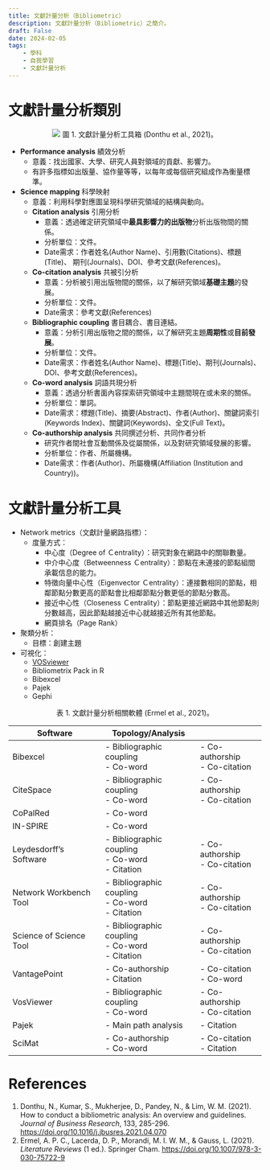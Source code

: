 ```yaml
---
title: 文獻計量分析（Bibliometric）
description: 文獻計量分析（Bibliometric）之簡介。
draft: False
date: 2024-02-05
tags:
    - 學科
    - 自我學習
    - 文獻計量分析
---
```


# 文獻計量分析類別
<center>
<img style = "max-height: 500px;" src="/20240205_Bibliometric_1.avif" class="Invertible" />  
圖 1. 文獻計量分析工具箱 (Donthu et al., 2021)。
</center>

- **Performance analysis** 績效分析  
	- 意義：找出國家、大學、研究人員對領域的貢獻、影響力。  
	- 有許多指標如出版量、協作量等等，以每年或每個研究組成作為衡量標準。
- **Science mapping** 科學映射  
	- 意義：利用科學對應圖呈現科學研究領域的結構與動向。  
	- **Citation analysis** 引用分析  
		- 意義：透過確定研究領域中**最具影響力的出版物**分析出版物間的關係。  
		- 分析單位：文件。  
		- Date需求：作者姓名(Author Name)、引用數(Citations)、標題(Title)、 期刊(Journals)、DOI、參考文獻(References)。
	- **Co-citation analysis** 共被引分析
		- 意義：分析被引用出版物間的關係，以了解研究領域**基礎主題**的發展。
		- 分析單位：文件。
		- Date需求：參考文獻(References)
	- **Bibliographic coupling** 書目耦合、書目連結。
		- 意義：分析引用出版物之間的關係，以了解研究主題**周期性**或**目前發展**。
		- 分析單位：文件。
		- Date需求：作者姓名(Author Name)、標題(Title)、期刊(Journals)、DOI、參考文獻(References)。
	- **Co-word analysis** 詞語共現分析
		- 意義：透過分析書面內容探索研究領域中主題間現在或未來的關係。
		- 分析單位：單詞。
		- Date需求：標題(Title)、摘要(Abstract)、作者(Author)、關鍵詞索引(Keywords Index)、關鍵詞(Keywords)、全文(Full Text)。
	- **Co-authorship analysis** 共同撰述分析、共同作者分析
		- 研究作者間社會互動關係及從屬關係，以及對研究領域發展的影響。
		- 分析單位：作者、所屬機構。
		- Date需求：作者(Author)、所屬機構(Affiliation (Institution and Country))。

# 文獻計量分析工具
- Network metrics（文獻計量網路指標）：
	- 度量方式：
		- 中心度（Degree of Ｃentrality）：研究對象在網路中的關聯數量。
		- 中介中心度（Betweenness Ｃentrality）：節點在未連接的節點組間承載信息的能力。
		- 特徵向量中心性（Eigenvector Ｃentrality）：連接數相同的節點，相鄰節點分數更高的節點會比相鄰節點分數更低的節點分數高。
		- 接近中心性（Closeness Ｃentrality）：節點更接近網路中其他節點則分數越高，因此節點越接近中心就越接近所有其他節點。
		- 網頁排名（Page Rank）
- 聚類分析：
	- 目標：創建主題
- 可視化：
	- [VOSviewer](20240205_文獻計量分析工具_VOSviewer)
	- Bibliometrix Pack in R
	- Bibexcel
	- Pajek
	- Gephi

<center>
表 1. 文獻計量分析相關軟體 (Ermel et al., 2021)。
</center>  

| Software                  | Topology/Analysis                                       |                                    |
| ------------------------- | ------------------------------------------------------- | ---------------------------------- |
| Bibexcel                  | - Bibliographic coupling<br />- Co-word                 | - Co-authorship<br />- Co-citation |
| CiteSpace                 | - Bibliographic coupling<br />- Co-word                 | - Co-authorship<br />- Co-citation |
| CoPalRed                  | - Co-word                                               |                                    |
| IN-SPIRE                  | - Co-word                                               |                                    |
| Leydesdorff’s  Software   | - Bibliographic coupling<br />- Co-word<br />- Citation | - Co-authorship<br />- Co-citation |
| Network  Workbench  Tool  | - Bibliographic coupling<br />- Co-word<br />- Citation | - Co-authorship<br />- Co-citation |
| Science  of  Science Tool | - Bibliographic coupling<br />- Co-word<br />- Citation | - Co-authorship<br />- Co-citation |
| VantagePoint              | - Co-authorship<br />- Citation                         | - Co-citation<br />- Co-word       |
| VosViewer                 | - Bibliographic coupling<br />- Co-word                 | - Co-authorship<br />- Co-citation |
| Pajek                     | - Main path analysis                                    | - Citation                         |
| SciMat                    | - Co-authorship<br />- Co-word                          | - Co-citation<br />- Citation      |


# References

1. Donthu, N., Kumar, S., Mukherjee, D., Pandey, N., & Lim, W. M. (2021). How to conduct a bibliometric analysis: An overview and guidelines. <i>Journal of Business Research</i>, 133, 285-296. https://doi.org/10.1016/j.jbusres.2021.04.070
2. Ermel, A. P. C., Lacerda, D. P., Morandi, M. I. W. M., & Gauss, L. (2021). <i>Literature Reviews</i> (1 ed.). Springer Cham. https://doi.org/10.1007/978-3-030-75722-9
